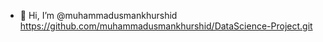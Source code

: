 - 👋 Hi, I’m @muhammadusmankhurshid
https://github.com/muhammadusmankhurshid/DataScience-Project.git
